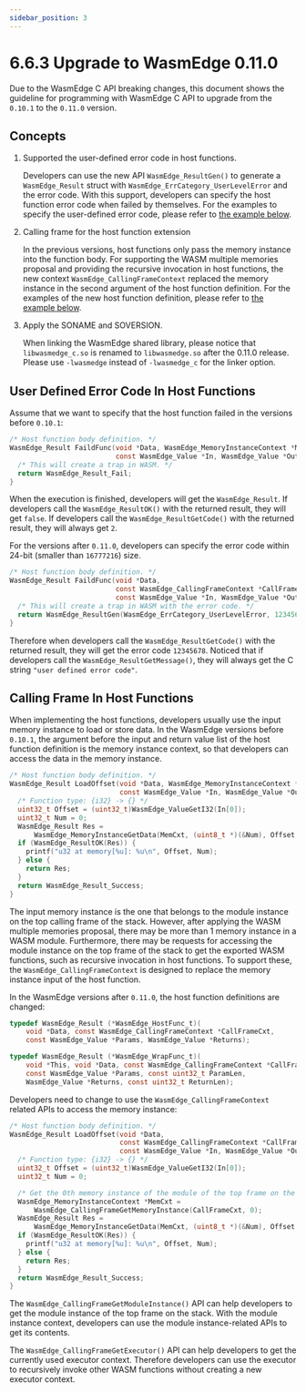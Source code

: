 ```yaml
---
sidebar_position: 3
---
```


# 6.6.3 Upgrade to WasmEdge 0.11.0

Due to the WasmEdge C API breaking changes, this document shows the guideline for programming with WasmEdge C API to upgrade from the `0.10.1` to the `0.11.0` version.

## Concepts

1. Supported the user-defined error code in host functions.

    Developers can use the new API `WasmEdge_ResultGen()` to generate a `WasmEdge_Result` struct with `WasmEdge_ErrCategory_UserLevelError` and the error code.
    With this support, developers can specify the host function error code when failed by themselves.
    For the examples to specify the user-defined error code, please refer to [the example below](#user-defined-error-code-in-host-functions).

2. Calling frame for the host function extension

    In the previous versions, host functions only pass the memory instance into the function body.
    For supporting the WASM multiple memories proposal and providing the recursive invocation in host functions, the new context `WasmEdge_CallingFrameContext` replaced the memory instance in the second argument of the host function definition.
    For the examples of the new host function definition, please refer to [the example below](#calling-frame-in-host-functions).

3. Apply the SONAME and SOVERSION.

    When linking the WasmEdge shared library, please notice that `libwasmedge_c.so` is renamed to `libwasmedge.so` after the 0.11.0 release.
    Please use `-lwasmedge` instead of `-lwasmedge_c` for the linker option.

## User Defined Error Code In Host Functions

Assume that we want to specify that the host function failed in the versions before `0.10.1`:

```c
/* Host function body definition. */
WasmEdge_Result FaildFunc(void *Data, WasmEdge_MemoryInstanceContext *MemCxt,
                          const WasmEdge_Value *In, WasmEdge_Value *Out) {
  /* This will create a trap in WASM. */
  return WasmEdge_Result_Fail;
}
```

When the execution is finished, developers will get the `WasmEdge_Result`.
If developers call the `WasmEdge_ResultOK()` with the returned result, they will get `false`.
If developers call the `WasmEdge_ResultGetCode()` with the returned result, they will always get `2`.

For the versions after `0.11.0`, developers can specify the error code within 24-bit (smaller than `16777216`) size.

```c
/* Host function body definition. */
WasmEdge_Result FaildFunc(void *Data,
                          const WasmEdge_CallingFrameContext *CallFrameCxt,
                          const WasmEdge_Value *In, WasmEdge_Value *Out) {
  /* This will create a trap in WASM with the error code. */
  return WasmEdge_ResultGen(WasmEdge_ErrCategory_UserLevelError, 12345678);
}
```

Therefore when developers call the `WasmEdge_ResultGetCode()` with the returned result, they will get the error code `12345678`.
Noticed that if developers call the `WasmEdge_ResultGetMessage()`, they will always get the C string `"user defined error code"`.

## Calling Frame In Host Functions

When implementing the host functions, developers usually use the input memory instance to load or store data.
In the WasmEdge versions before `0.10.1`, the argument before the input and return value list of the host function definition is the memory instance context, so that developers can access the data in the memory instance.

```c
/* Host function body definition. */
WasmEdge_Result LoadOffset(void *Data, WasmEdge_MemoryInstanceContext *MemCxt,
                           const WasmEdge_Value *In, WasmEdge_Value *Out) {
  /* Function type: {i32} -> {} */
  uint32_t Offset = (uint32_t)WasmEdge_ValueGetI32(In[0]);
  uint32_t Num = 0;
  WasmEdge_Result Res =
      WasmEdge_MemoryInstanceGetData(MemCxt, (uint8_t *)(&Num), Offset, 4);
  if (WasmEdge_ResultOK(Res)) {
    printf("u32 at memory[%u]: %u\n", Offset, Num);
  } else {
    return Res;
  }
  return WasmEdge_Result_Success;
}
```

The input memory instance is the one that belongs to the module instance on the top calling frame of the stack.
However, after applying the WASM multiple memories proposal, there may be more than 1 memory instance in a WASM module.
Furthermore, there may be requests for accessing the module instance on the top frame of the stack to get the exported WASM functions, such as recursive invocation in host functions.
To support these, the `WasmEdge_CallingFrameContext` is designed to replace the memory instance input of the host function.

In the WasmEdge versions after `0.11.0`, the host function definitions are changed:

```c
typedef WasmEdge_Result (*WasmEdge_HostFunc_t)(
    void *Data, const WasmEdge_CallingFrameContext *CallFrameCxt,
    const WasmEdge_Value *Params, WasmEdge_Value *Returns);

typedef WasmEdge_Result (*WasmEdge_WrapFunc_t)(
    void *This, void *Data, const WasmEdge_CallingFrameContext *CallFrameCxt,
    const WasmEdge_Value *Params, const uint32_t ParamLen,
    WasmEdge_Value *Returns, const uint32_t ReturnLen);
```

Developers need to change to use the `WasmEdge_CallingFrameContext` related APIs to access the memory instance:

```c
/* Host function body definition. */
WasmEdge_Result LoadOffset(void *Data,
                           const WasmEdge_CallingFrameContext *CallFrameCxt,
                           const WasmEdge_Value *In, WasmEdge_Value *Out) {
  /* Function type: {i32} -> {} */
  uint32_t Offset = (uint32_t)WasmEdge_ValueGetI32(In[0]);
  uint32_t Num = 0;

  /* Get the 0th memory instance of the module of the top frame on the stack. */
  WasmEdge_MemoryInstanceContext *MemCxt =
      WasmEdge_CallingFrameGetMemoryInstance(CallFrameCxt, 0);
  WasmEdge_Result Res =
      WasmEdge_MemoryInstanceGetData(MemCxt, (uint8_t *)(&Num), Offset, 4);
  if (WasmEdge_ResultOK(Res)) {
    printf("u32 at memory[%u]: %u\n", Offset, Num);
  } else {
    return Res;
  }
  return WasmEdge_Result_Success;
}
```

The `WasmEdge_CallingFrameGetModuleInstance()` API can help developers to get the module instance of the top frame on the stack.
With the module instance context, developers can use the module instance-related APIs to get its contents.

The `WasmEdge_CallingFrameGetExecutor()` API can help developers to get the currently used executor context.
Therefore developers can use the executor to recursively invoke other WASM functions without creating a new executor context.
